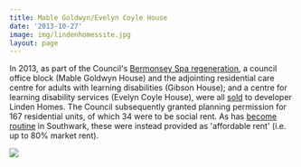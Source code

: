 ```yaml
---
title: Mable Goldwyn/Evelyn Coyle House
date: '2013-10-27'
image: img/lindenhomessite.jpg
layout: page
---
```

In 2013, as part of the Council's [Bermonsey Spa regeneration](/bermondsey-spa), a council office block (Mable Goldwyn House) and the adjointing residential care centre for adults with learning disabilities (Gibson House); and a centre for learning disability services (Evelyn Coyle House), were all [sold](https://moderngov.southwark.gov.uk/documents/s38849/Report%20Disposal%20of%20The%20Grange%20Sites%20C2%20and%20C4%20Bermondsey%20Spa%20London%20SE1.pdf) to developer Linden Homes. The Council subsequently granted planning permission for 167 residential units, of which 34 were to be social rent. As has [become routine](/redefining-social-rent) in Southwark, these were instead provided as 'affordable rent' (i.e. up to 80% market rent).

![](https://35percent.org/img/evelyn.jpg)
